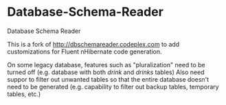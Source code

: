 Database-Schema-Reader
======================

Database Schema Reader

This is a fork of http://dbschemareader.codeplex.com to add customizations for Fluent nHibernate code generation.

On some legacy database, features such as "pluralization" need to be turned off (e.g. database with both _drink_ and _drinks_ tables)
Also need suppor to filter out unwanted tables so that the entire database doesn't need to be generated (e.g. capability to filter out backup tables, temporary tables, etc.)
